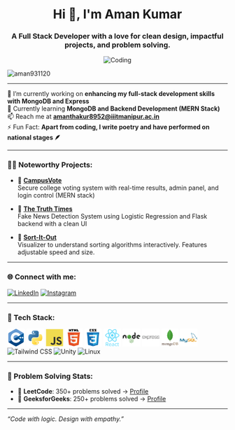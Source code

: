 <h1 align="center">Hi 👋, I'm Aman Kumar</h1>
<h3 align="center">A Full Stack Developer with a love for clean design, impactful projects, and problem solving.</h3>

<p align="center">
  <img src="https://camo.githubusercontent.com/4d9f5ecceb711eec6e2018f38a5677dc657c9738d4a65ba3b928c41c0a45b439/68747470733a2f2f6d69726f2e6d656469756d2e636f6d2f6d61782f313336302f302a37513379765349765f7430696f4a2d5a2e676966" alt="Coding" width="400"/>
</p>

<p align="left"> <img src="https://komarev.com/ghpvc/?username=aman931120&label=Profile%20views&color=0e75b6&style=flat" alt="aman931120" /> </p>

---

🔭 I’m currently working on **enhancing my full-stack development skills with MongoDB and Express**  
🌱 Currently learning **MongoDB and Backend Development (MERN Stack)** 
📫 Reach me at **amanthakur8952@iiitmanipur.ac.in**  
⚡ Fun Fact: **Apart from coding, I write poetry and have performed on national stages 🪶**

---

### 🧑‍💻 Noteworthy Projects:

- 🔐 **[CampusVote](https://github.com/aman931120/CampusVote)**  
  Secure college voting system with real-time results, admin panel, and login control (MERN stack)

- 📰 **[The Truth Times](https://github.com/aman931120/Fake-News-Detector)**  
  Fake News Detection System using Logistic Regression and Flask backend with a clean UI

- 🔢 **[Sort-It-Out](https://github.com/aman931120/Sort-it-out)**  
  Visualizer to understand sorting algorithms interactively. Features adjustable speed and size.

---

### 🌐 Connect with me:
<p align="left">
<a href="https://www.linkedin.com/in/aman931120/" target="_blank"><img align="center" src="https://raw.githubusercontent.com/rahuldkjain/github-profile-readme-generator/master/src/images/icons/Social/linked-in-alt.svg" alt="LinkedIn" height="30" width="40" /></a>
<a href="https://instagram.com/whos.thakur" target="blank"><img align="center" src="https://raw.githubusercontent.com/rahuldkjain/github-profile-readme-generator/master/src/images/icons/Social/instagram.svg" alt="Instagram" height="30" width="40" /></a>
</p>

---

### 🚀 Tech Stack:
<p align="left">
  <img src="https://raw.githubusercontent.com/devicons/devicon/master/icons/cplusplus/cplusplus-original.svg" alt="C++" width="40" height="40"/>
  <img src="https://raw.githubusercontent.com/devicons/devicon/master/icons/python/python-original.svg" alt="Python" width="40" height="40"/>
  <img src="https://raw.githubusercontent.com/devicons/devicon/master/icons/javascript/javascript-original.svg" alt="JavaScript" width="40" height="40"/>
  <img src="https://raw.githubusercontent.com/devicons/devicon/master/icons/html5/html5-original-wordmark.svg" alt="HTML5" width="40" height="40"/>
  <img src="https://raw.githubusercontent.com/devicons/devicon/master/icons/css3/css3-original-wordmark.svg" alt="CSS3" width="40" height="40"/>
  <img src="https://raw.githubusercontent.com/devicons/devicon/master/icons/react/react-original-wordmark.svg" alt="React" width="40" height="40"/>
  <img src="https://raw.githubusercontent.com/devicons/devicon/master/icons/nodejs/nodejs-original-wordmark.svg" alt="Node.js" width="40" height="40"/>
  <img src="https://raw.githubusercontent.com/devicons/devicon/master/icons/express/express-original-wordmark.svg" alt="Express.js" width="40" height="40"/>
  <img src="https://raw.githubusercontent.com/devicons/devicon/master/icons/mongodb/mongodb-original-wordmark.svg" alt="MongoDB" width="40" height="40"/>
  <img src="https://raw.githubusercontent.com/devicons/devicon/master/icons/mysql/mysql-original-wordmark.svg" alt="MySQL" width="40" height="40"/>
  <img src="https://www.vectorlogo.zone/logos/tailwindcss/tailwindcss-icon.svg" alt="Tailwind CSS" width="40" height="40"/>
  <img src="https://www.vectorlogo.zone/logos/unity3d/unity3d-icon.svg" alt="Unity" width="40" height="40"/>
  <img src="https://www.vectorlogo.zone/logos/linux/linux-icon.svg" alt="Linux" width="40" height="40"/>
</p>

---

### 🧠 Problem Solving Stats:
- 🧩 **LeetCode**: 350+ problems solved → [Profile](https://leetcode.com/u/akt9802/)  
- 🧠 **GeeksforGeeks**: 250+ problems solved → [Profile](https://www.geeksforgeeks.org/user/akt9u492/)

---

_“Code with logic. Design with empathy.”_
